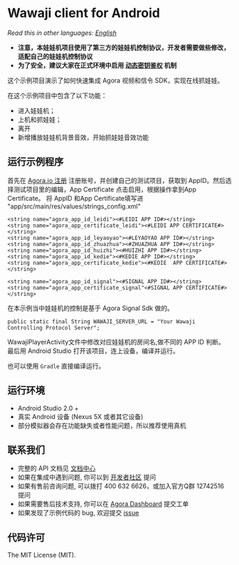 # Wawaji client for Android

*Read this in other languages: [English](README.en.md)*

- **注意，本娃娃机项目使用了第三方的娃娃机控制协议，开发者需要做些修改，适配自己的娃娃机控制协议**
- **为了安全，建议大家在正式环境中启用 [动态密钥鉴权](https://document.agora.io/cn/1.14/instruction/key.html) 机制**

这个示例项目演示了如何快速集成 Agora 视频和信令 SDK，实现在线抓娃娃。

在这个示例项目中包含了以下功能：

- 进入娃娃机；
- 上机和抓娃娃；
- 离开
- 新增播放娃娃机背景音效，开始抓娃娃音效功能

## 运行示例程序
首先在 [Agora.io 注册](https://dashboard.agora.io/cn/signup/) 注册账号，并创建自己的测试项目，获取到 AppID。然后选择测试项目里的编辑，App Certificate 点击启用，根据操作拿到App Certificate。
将 AppID  和App Certificate填写进 "app/src/main/res/values/strings_config.xml"

```
<string name="agora_app_id_leidi"><#LEIDI APP ID#></string>
<string name="agora_app_certificate_leidi"><#LEIDI APP CERTIFICATE#></string>
<string name="agora_app_id_leyaoyao"><#LEYAOYAO APP ID#></string>
<string name="agora_app_id_zhuazhua"><#ZHUAZHUA APP ID#></string>
<string name="agora_app_id_huizhi"><#HUIZHI APP ID#></string>
<string name="agora_app_id_kedie"><#KEDIE APP ID#></string>
<string name="agora_app_certificate_kedie"><#KEDIE  APP CERTIFICATE#></string>

<string name="agora_app_id_signal"><#SIGNAL APP ID#></string>
<string name="agora_app_certificate_signal"<#SIGNAL APP CERTIFICATE#></string>
```

在本示例当中娃娃机的控制是基于 Agora Signal Sdk 做的。
```
public static final String WAWAJI_SERVER_URL = "Your Wawaji Controlling Protocol Server";
```

WawajiPlayerActivity文件中修改对应娃娃机的房间名,做不同的 APP ID 判断。
最后用 Android Studio 打开该项目，连上设备，编译并运行。

也可以使用 `Gradle` 直接编译运行。

## 运行环境
- Android Studio 2.0 +
- 真实 Android 设备 (Nexus 5X 或者其它设备)
- 部分模拟器会存在功能缺失或者性能问题，所以推荐使用真机

## 联系我们
- 完整的 API 文档见 [文档中心](https://docs.agora.io/cn/)
- 如果在集成中遇到问题, 你可以到 [开发者社区](https://dev.agora.io/cn/) 提问
- 如果有售前咨询问题, 可以拨打 400 632 6626，或加入官方Q群 12742516 提问
- 如果需要售后技术支持, 你可以在 [Agora Dashboard](https://dashboard.agora.io) 提交工单
- 如果发现了示例代码的 bug, 欢迎提交 [issue](https://github.com/AgoraIO/Wawaji/issues)

## 代码许可
The MIT License (MIT).
